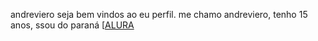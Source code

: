   andreviero
  seja bem vindos ao eu perfil.
  me chamo andreviero, tenho 15 anos, ssou do paraná
  [[ALURA](https://www.alura.com.br)

